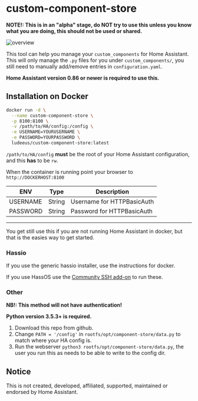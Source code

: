 # custom-component-store

**NOTE!: This is in an "alpha" stage, do NOT try to use this unless you know what you are doing, this should not be used or shared.**

![overview](https://i.ibb.co/BszqLXr/demo.gif)

This tool can help you manage your `custom_components` for Home Assistant.  
This will only manage the `.py` files for you under `custom_components/`, 
you still need to manually add/remove entries in `configuration.yaml`.

**Home Assistant version 0.86 or newer is required to use this.**

## Installation on Docker

```bash
docker run -d \
  --name custom-component-store \
  -p 8100:8100 \
  -v /path/to/HA/config:/config \
  -e USERNAME=YOURUSERNAME \
  -e PASSWORD=YOURPASSWORD \
  ludeeus/custom-component-store:latest
```

`/path/to/HA/config` **must** be the root of your Home Assistant configuration, and this **has** to be `rw`.

When the container is running point your browser to `http://DOCKERHOST:8100`

ENV | Type | Description
-- | -- | --
USERNAME | String | Username for HTTPBasicAuth
PASSWORD | String | Password for HTTPBasicAuth

***

You get still use this if you are not running Home Assistant in docker, but that is the easies way to get started.

### Hassio

If you use the generic hassio installer, use the instructions for docker.

If you use HassOS use the [Community SSH add-on](https://github.com/hassio-addons/addon-ssh) to run these.

### Other

**NB!: This method will not have authentication!**

**Python version 3.5.3+ is required.**

1. Download this repo from github.
1. Change `PATH = '/config'` in `rootfs/opt/component-store/data.py` to match where your HA config is.
1. Run the webserver `python3 rootfs/opt/component-store/data.py`, the user you run this as needs to be able to write to the config dir.

## Notice

This is not created, developed, affiliated, supported, maintained or endorsed by Home Assistant.

